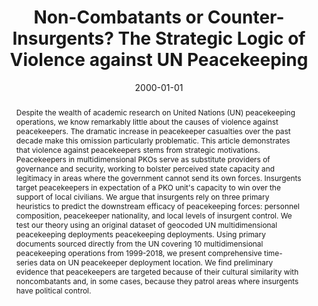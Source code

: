 ---
title: "Non-Combatants or Counter-Insurgents? The Strategic Logic of Violence against UN Peacekeeping"
collection: research
date: 2000-01-01
paperurl: 'https://jayrobwilliams.com/files/pdf/research/PKO%20Targeting.pdf'
abstract: "Despite the wealth of academic research on United Nations (UN) peacekeeping operations, we know remarkably little about the causes of violence against peacekeepers. The dramatic increase in peacekeeper casualties over the past decade make this omission particularly problematic. This article demonstrates that violence against peacekeepers stems from strategic motivations. Peacekeepers in multidimensional PKOs serve as substitute providers of governance and security, working to bolster perceived state capacity and legitimacy in areas where the government cannot send its own forces. Insurgents target peacekeepers in expectation of a PKO unit's capacity to win over the support of local civilians. We argue that insurgents rely on three primary heuristics to predict the downstream efficacy of peacekeeping forces: personnel composition, peacekeeper nationality, and local levels of insurgent control. We test our theory using an original dataset of geocoded UN multidimensional peacekeeping deployments peacekeeping deployments. Using primary documents sourced directly from the UN covering 10 multidimensional peacekeeping operations from 1999-2018, we present comprehensive time-series data on UN peacekeeper deployment location. We find preliminary evidence that peacekeepers are targeted because of their cultural similarity with noncombatants and, in some cases, because they patrol areas where insurgents have political control."
citation: 'Hunnicutt, Patrick, William G. Nomikos, and Rob Williams. &quot;Non-Combatants or Counter-Insurgents? The Strategic Logic of Violence against UN Peacekeeping.&quot;'
---